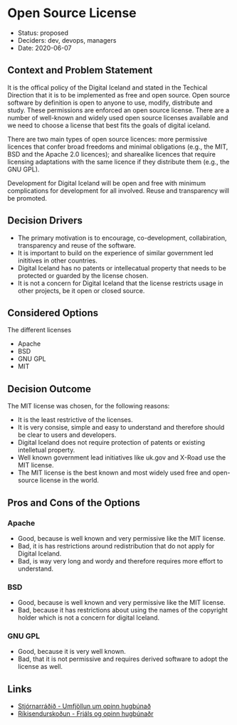 # Open Source License

- Status: proposed
- Deciders: dev, devops, managers
- Date: 2020-06-07

## Context and Problem Statement

It is the offical policy of the Digital Iceland and stated in the Techical Direction that it is to be implemented as free and open source. Open source software by definition is open to anyone to use, modify, distribute and study. These permissions are enforced an open source license. There are a number of well-known and widely used open source licenses available and we need to choose a license that best fits the goals of digital iceland.

There are two main types of open source licences: more permissive licences that confer broad freedoms and minimal obligations (e.g., the MIT, BSD and the Apache 2.0 licences); and sharealike licences that require licensing adaptations with the same licence if they distribute them (e.g., the GNU GPL).

Development for Digital Iceland will be open and free with minimum complications for development for all involved. Reuse and transparency will be promoted.

## Decision Drivers

- The primary motivation is to encourage, co-development, collabiration, transparency and reuse of the software.
- It is important to build on the experience of similar government led inititives in other countries.
- Digital Iceland has no patents or intellecatual property that needs to be protected or guarded by the license chosen.
- It is not a concern for Digital Iceland that the license restricts usage in other projects, be it open or closed source.

## Considered Options

The different licenses

- Apache
- BSD
- GNU GPL
- MIT

## Decision Outcome

The MIT license was chosen, for the following reasons:

- It is the least restrictive of the licenses.
- It is very consise, simple and easy to understand and therefore should be clear to users and developers.
- Digital Iceland does not require protection of patents or existing intelletual property.
- Well known government lead initiatives like uk.gov and X-Road use the MIT license.
- The MIT license is the best known and most widely used free and open-source license in the world.

## Pros and Cons of the Options

### Apache

- Good, because is well known and very permissive like the MIT license.
- Bad, it is has restrictions around redistribution that do not apply for Digital Iceland.
- Bad, is way very long and wordy and therefore requires more effort to understand.

### BSD

- Good, because is well known and very permissive like the MIT license.
- Bad, because it has restrictions about using the names of the copyright holder which is not a concern for digital Iceland.

### GNU GPL

- Good, because it is very well known.
- Bad, that it is not permissive and requires derived software to adopt the license as well.

## Links

- [Stjórnarráðið - Umfjöllun um opinn hugbúnað](https://www.stjornarradid.is/verkefni/upplysingasamfelagid/stafraent-frelsi/opinn-hugbunadur)
- [Ríkisendurskoðun - Frjáls og opinn hugbúnaðr](https://rikisendurskodun.is/wp-content/uploads/2016/01/Frjals_og_opinn_hugbunadur_01.pdf)
